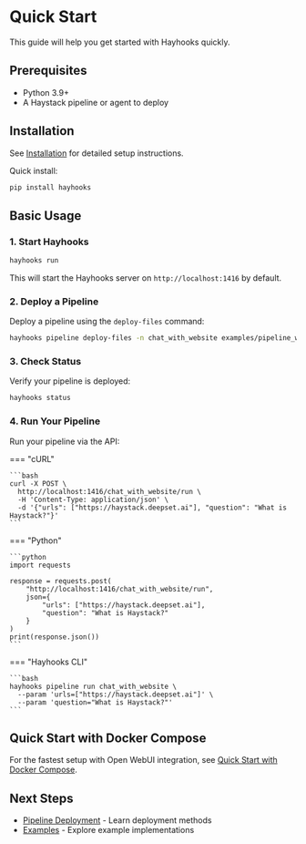 # Quick Start

This guide will help you get started with Hayhooks quickly.

## Prerequisites

- Python 3.9+
- A Haystack pipeline or agent to deploy

## Installation

See [Installation](installation.md) for detailed setup instructions.

Quick install:

```bash
pip install hayhooks
```

## Basic Usage

### 1. Start Hayhooks

```bash
hayhooks run
```

This will start the Hayhooks server on `http://localhost:1416` by default.

### 2. Deploy a Pipeline

Deploy a pipeline using the `deploy-files` command:

```bash
hayhooks pipeline deploy-files -n chat_with_website examples/pipeline_wrappers/chat_with_website_streaming
```

### 3. Check Status

Verify your pipeline is deployed:

```bash
hayhooks status
```

### 4. Run Your Pipeline

Run your pipeline via the API:

=== "cURL"

    ```bash
    curl -X POST \
      http://localhost:1416/chat_with_website/run \
      -H 'Content-Type: application/json' \
      -d '{"urls": ["https://haystack.deepset.ai"], "question": "What is Haystack?"}'
    ```

=== "Python"

    ```python
    import requests

    response = requests.post(
        "http://localhost:1416/chat_with_website/run",
        json={
            "urls": ["https://haystack.deepset.ai"],
            "question": "What is Haystack?"
        }
    )
    print(response.json())
    ```

=== "Hayhooks CLI"

    ```bash
    hayhooks pipeline run chat_with_website \
      --param 'urls=["https://haystack.deepset.ai"]' \
      --param 'question="What is Haystack?"'
    ```

## Quick Start with Docker Compose

For the fastest setup with Open WebUI integration, see [Quick Start with Docker Compose](quick-start-docker.md).

## Next Steps

- [Pipeline Deployment](../concepts/pipeline-deployment.md) - Learn deployment methods
- [Examples](../examples/overview.md) - Explore example implementations
